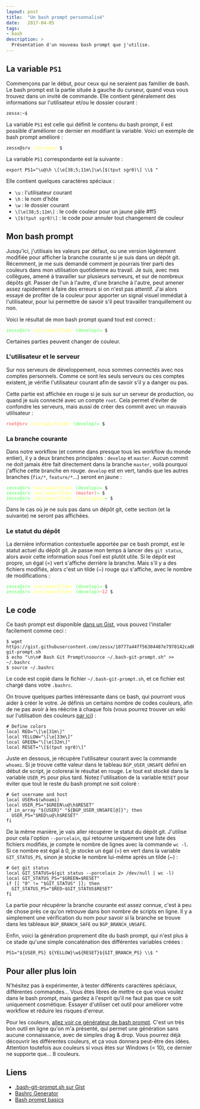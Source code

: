 ```yaml
---
layout: post
title:  "Un bash prompt personnalisé"
date:   2017-04-05
tags:
- bash
description: >
  Présentation d'un nouveau bash prompt que j'utilise.
---
```


## La variable `PS1`

Commençons par le début, pour ceux qui ne seraient pas familier de bash.
Le bash prompt est la partie située à gauche du curseur, quand vous vous trouvez dans un invité de commande. Elle contient généralement des informations sur l'utilisateur et/ou le dossier courant :

    zessx:~$

La variable `PS1` est celle qui définit le contenu du bash prompt, il est possible d'améliorer ce dernier en modifiant la variable. Voici un exemple de bash prompt amélioré :

<div class="highlighter-rouge"><pre class="highlight"><code>zessx@srv <span style="color:#ff5">/var/www/</span> $</code></pre></div>

La variable `PS1` correspondante est la suivante :

    export PS1="\u@\h \[\e[38;5;11m\]\w\[$(tput sgr0)\] \\$ "

Elle contient quelques caractères spéciaux :

- `\u` : l'utilisateur courant
- `\h` : le nom d'hôte
- `\w` : le dossier courant
- `\[\e[38;5;11m\]` : le code couleur pour un jaune pâle #ff5
- `\[$(tput sgr0)\]` : le code pour annuler tout changement de couleur

## Mon bash prompt

Jusqu'ici, j'utilisais les valeurs par défaut, ou une version légèrement modifiée pour afficher la branche courante si je suis dans un dépôt git. Récemment, je me suis demandé comment je pourrais tirer parti des couleurs dans mon utilisation quotidienne au travail.
Je suis, avec mes collègues, amené à travailler sur plusieurs serveurs, et sur de nombreux dépôts git. Passer de l'un à l'autre, d'une branche à l'autre, peut amener assez rapidement à faire des erreurs si on n'est pas attentif. J'ai alors essayé de profiter de la couleur pour apporter un signal visuel immédiat à l'utilisateur, pour lui permettre de savoir s'il peut travailler tranquillement ou non.

Voici le résultat de mon bash prompt quand tout est correct :

<div class="highlighter-rouge"><pre class="highlight"><code><span style="color:#5f5">zessx@srv</span> <span style="color:#ff5">/var/www/folder</span> <span style="color:#5f5">(develop)</span><span style="color:#5f5">=</span> $</code></pre></div>

Certaines parties peuvent changer de couleur.

### L'utilisateur et le serveur

Sur nos serveurs de développement, nous sommes connectés avec nos comptes personnels. Comme ce sont les seuls serveurs ou ces comptes existent, je vérifie l'utilisateur courant afin de savoir s'il y a danger ou pas.

Cette partie est affichée en rouge si je suis sur un serveur de production, ou quand je suis connecté avec un compte `root`. Cela permet d'éviter de confondre les serveurs, mais aussi de créer des commit avec un mauvais utilisateur :


<div class="highlighter-rouge"><pre class="highlight"><code><span style="color:#f55">root@srv</span> <span style="color:#ff5">/var/www/folder</span> <span style="color:#5f5">(develop)</span><span style="color:#5f5">=</span> $</code></pre></div>

### La branche courante

Dans notre workflow (et comme dans presque tous les workflow du monde entier), il y a deux branches principales : `develop` et `master`. Aucun commit ne doit jamais être fait directement dans la branche `master`, voilà pourquoi j'affiche cette branche en rouge. `develop` est en vert, tandis que les autres branches (`fix/*`, `feature/*`...) seront en jaune :

<div class="highlighter-rouge"><pre class="highlight"><code><span style="color:#5f5">zessx@srv</span> <span style="color:#ff5">/var/www/folder</span> <span style="color:#5f5">(develop)</span><span style="color:#5f5">=</span> $
<span style="color:#5f5">zessx@srv</span> <span style="color:#ff5">/var/www/folder</span> <span style="color:#f55">(master)</span><span style="color:#5f5">=</span> $
<span style="color:#5f5">zessx@srv</span> <span style="color:#ff5">/var/www/folder</span> <span style="color:#ff5">(fix/typos)</span><span style="color:#5f5">=</span> $</code></pre></div>

Dans le cas où je ne suis pas dans un dépôt git, cette section (et la suivante) ne seront pas affichées.

### Le statut du dépôt

La dernière information contextuelle apportée par ce bash prompt, est le statut actuel du dépôt git. Je passe mon temps à lancer des `git status`, alors avoir cette information sous l'oeil est plutôt utile.
Si le dépôt est propre, un égal (=) vert s'affiche derrière la branche. Mais s'il y a des fichiers modifiés, alors c'est un tilde (~) rouge qui s'affiche, avec le nombre de modifications :

<div class="highlighter-rouge"><pre class="highlight"><code><span style="color:#5f5">zessx@srv</span> <span style="color:#ff5">/var/www/folder</span> <span style="color:#5f5">(develop)</span><span style="color:#5f5">=</span> $
<span style="color:#5f5">zessx@srv</span> <span style="color:#ff5">/var/www/folder</span> <span style="color:#5f5">(develop)</span><span style="color:#f55">~12</span> $</code></pre></div>

## Le code

Ce bash prompt est disponible [dans un Gist](https://gist.github.com/zessx/10777a44ff56304487e7970142ca0b65), vous pouvez l'installer facilement comme ceci :

    $ wget https://gist.githubusercontent.com/zessx/10777a44ff56304487e7970142ca0b65/raw/.bash-git-prompt.sh
    $ echo "\n\n# Bash Git Prompt\nsource ~/.bash-git-prompt.sh" >> ~/.bashrc
    $ source ~/.bashrc

Le code est copié dans le fichier `~/.bash-git-prompt.sh`, et ce fichier est chargé dans votre `.bashrc`.

On trouve quelques parties intéressante dans ce bash, qui pourront vous aider à créer le votre.
Je définis un certains nombre de codes couleurs, afin de ne pas avoir à les réécrire à chaque fois (vous pourrez trouver un wiki sur l'utilisation des couleurs [par ici](https://wiki.archlinux.org/index.php/Bash/Prompt_customization#Colors)) :

    # Define colors
    local RED="\[\e[31m\]"
    local YELLOW="\[\e[33m\]"
    local GREEN="\[\e[32m\]"
    local RESET="\[$(tput sgr0)\]"

Juste en dessous, je récupère l'utilisateur courant avec la commande `whoami`. Si je trouve cette valeur dans le tableau `BGP_USER_UNSAFE` défini en début de script, je colorerai le résultat en rouge. Le tout est stocké dans la variable `USER_PS` pour plus tard. Notez l'utilisation de la variable `RESET` pour éviter que tout le reste du bash prompt ne soit coloré :

    # Get username and host
    local USER=$(whoami)
    local USER_PS="$GREEN\u@\h$RESET"
    if in_array "${USER}" "${BGP_USER_UNSAFE[@]}"; then
      USER_PS="$RED\u@\h$RESET"
    fi

De la même manière, je vais aller récupérer le statut du dépôt git. J'utilise pour cela l'option `--porcelain`, qui retourne uniquement une liste des fichiers modifiés, je compte le nombre de lignes avec la commande `wc -l`. Si ce nombre est égal à 0, je stocke un égal (=) en vert dans la variable `GIT_STATUS_PS`, sinon je stocke le nombre lui-même après un tilde (~) :

    # Get git status
    local GIT_STATUS=$(git status --porcelain 2> /dev/null | wc -l)
    local GIT_STATUS_PS="$GREEN=$RESET"
    if [[ "0" != "$GIT_STATUS" ]]; then
      GIT_STATUS_PS="$RED~$GIT_STATUS$RESET"
    fi

La partie pour récupérer la branche courante est assez connue, c'est à peu de chose près ce qu'on retrouve dans bon nombre de scripts en ligne. Il y a simplement une vérification du nom pour savoir si la branche se trouve dans les tableaux `BGP_BRANCH_SAFE` ou `BGP_BRANCH_UNSAFE`.

Enfin, voici la génération proprement dite du bash prompt, qui n'est plus à ce stade qu'une simple concaténation des différentes variables créées :

    PS1="${USER_PS} ${YELLOW}\w${RESET}${GIT_BRANCH_PS} \\$ "

## Pour aller plus loin

N'hésitez pas à expérimenter, à tester différents caractères spéciaux, différentes commandes... Vous êtes libres de mettre ce que vous voulez dans le bash prompt, mais gardez à l'esprit qu'il ne faut pas que ce soit uniquement cosmétique. Essayer d'utiliser cet outil pour améliorer votre workflow et réduire les risques d'erreur.

Pour les couleurs, [allez voir ce générateur de bash prompt](http://bashrcgenerator.com/). C'est un très bon outil en ligne qu'on m'a présenté, qui permet une génération sans aucune connaissance, avec de simples drag & drop. Vous pourrez déjà découvrir les différentes couleurs, et ça vous donnera peut-être des idées.
Attention toutefois aux couleurs si vous êtes sur Windows (< 10), ce dernier ne supporte que... 8 couleurs.

## Liens

- [.bash-git-prompt.sh sur Gist](https://gist.github.com/zessx/10777a44ff56304487e7970142ca0b65)
- [Bashrc Generator](http://bashrcgenerator.com/)
- [Bash prompt basics](https://linuxconfig.org/bash-prompt-basics)
